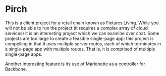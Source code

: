 Pirch
=====
This is a client project for a retail chain known as Fixtures Living.  While you will not be able to run the project (it requires a complex array of cloud services) it is an interesting project which we can examine over chat.  Some projects are too large to create a feasible single-page app:  this project is compelling in that it uses multiple server routes, each of which terminates in a single-page app with multiple routes.  That is, it is comprised of multiple single-page apps.

Another interesting feature is its use of Marionette as a controller for Backbone.

